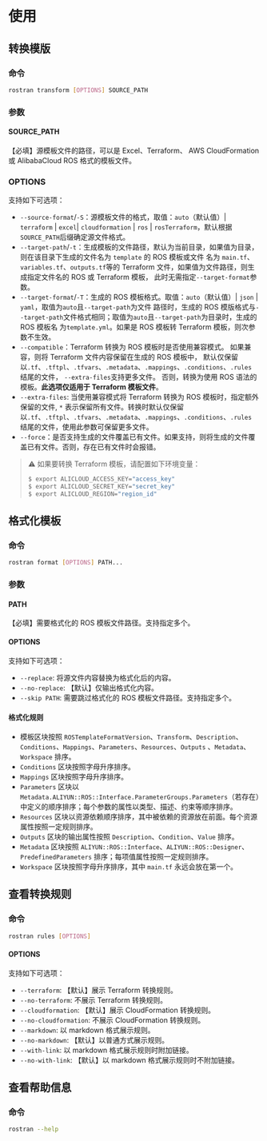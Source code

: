 # 使用

## 转换模版

### 命令

```bash
rostran transform [OPTIONS] SOURCE_PATH
```

### 参数

#### SOURCE_PATH

【必填】源模板文件的路径，可以是 Excel、Terraform、 AWS CloudFormation 或 AlibabaCloud ROS 格式的模板文件。

### OPTIONS

支持如下可选项：

- `--source-format`/`-S`：源模板文件的格式，取值：`auto`（默认值）| `terraform` | `excel`| `cloudformation` | `ros` | 
  `rosTerraform`，默认根据`SOURCE_PATH`后缀确定源文件格式。
- `--target-path`/`-t`：生成模板的文件路径，默认为当前目录，如果值为目录，则在该目录下生成的文件名为 `template` 的 ROS 模板或文件
  名为 `main.tf`、`variables.tf`、`outputs.tf`等的 Terraform 文件，如果值为文件路径，则生成指定文件名的 ROS 或 Terraform 模板，
  此时无需指定`--target-format`参数。
- `--target-format`/`-T`：生成的 ROS 模板格式。取值：`auto`（默认值）| `json` | `yaml`，取值为`auto`且`--target-path`为文件
  路径时，生成的 ROS 模版格式与`--target-path`文件格式相同；取值为`auto`且`--target-path`为目录时，生成的 ROS 模板名
  为`template.yml`。如果是 ROS 模板转 Terraform 模板，则次参数不生效。
- `--compatible`：Terraform 转换为 ROS 模板时是否使用兼容模式。 如果兼容，则将 Terraform 文件内容保留在生成的 ROS 模板中，
  默认仅保留以`.tf`、`.tftpl`、`.tfvars`、`.metadata`、`.mappings`、`.conditions`、`.rules` 结尾的文件，
  `--extra-files`支持更多文件。 否则，转换为使用 ROS 语法的模板。**此选项仅适用于 Terraform 模板文件**。
- `--extra-files`: 当使用兼容模式将 Terraform 转换为 ROS 模板时，指定额外保留的文件, `*` 表示保留所有文件。转换时默认仅保留
  以`.tf`、`.tftpl`、`.tfvars`、`.metadata`、`.mappings`、`.conditions`、`.rules` 结尾的文件，使用此参数可保留更多文件。
- `--force`：是否支持生成的文件覆盖已有文件。如果支持，则将生成的文件覆盖已有文件。否则，存在已有文件时会报错。

> :warning: 如果要转换 Terraform 模板，请配置如下环境变量：
>
> ```bash
> $ export ALICLOUD_ACCESS_KEY="access_key"
> $ export ALICLOUD_SECRET_KEY="secret_key"
> $ export ALICLOUD_REGION="region_id"
> ```

## 格式化模板

### 命令

```bash
rostran format [OPTIONS] PATH...
```

### 参数

#### PATH

【必填】需要格式化的 ROS 模板文件路径。支持指定多个。

#### OPTIONS

支持如下可选项：

- `--replace`: 将源文件内容替换为格式化后的内容。
- `--no-replace`: 【默认】仅输出格式化内容。
- `--skip PATH`: 需要跳过格式化的 ROS 模板文件路径。支持指定多个。

#### 格式化规则

- 模板区块按照 `ROSTemplateFormatVersion`、`Transform`、`Description`、`Conditions`、`Mappings`、`Parameters`、`Resources`、`Outputs`
  、`Metadata`、`Workspace` 排序。
- `Conditions` 区块按照字母升序排序。
- `Mappings` 区块按照字母升序排序。
- `Parameters` 区块以 `Metadata.ALIYUN::ROS::Interface.ParameterGroups.Parameters`（若存在）中定义的顺序排序；每个参数的属性以类型、描述、约束等顺序排序。
- `Resources` 区块以资源依赖顺序排序，其中被依赖的资源放在前面。每个资源属性按照一定规则排序。
- `Outputs` 区块的输出属性按照 `Description`、`Condition`、`Value` 排序。
- `Metadata` 区块按照 `ALIYUN::ROS::Interface`、`ALIYUN::ROS::Designer`、`PredefinedParameters` 排序；每项值属性按照一定规则排序。
- `Workspace` 区块按照字母升序排序，其中 `main.tf` 永远会放在第一个。

## 查看转换规则

### 命令

```bash
rostran rules [OPTIONS]
```

#### OPTIONS

支持如下可选项：

- `--terraform`: 【默认】展示 Terraform 转换规则。
- `--no-terraform`: 不展示 Terraform 转换规则。
- `--cloudformation`: 【默认】展示 CloudFormation 转换规则。
- `--no-cloudformation`: 不展示 CloudFormation 转换规则。
- `--markdown`: 以 markdown 格式展示规则。
- `--no-markdown`: 【默认】以普通方式展示规则。
- `--with-link`: 以 markdown 格式展示规则时附加链接。
- `--no-with-link`: 【默认】以 markdown 格式展示规则时不附加链接。

## 查看帮助信息

### 命令

```bash
rostran --help
```

